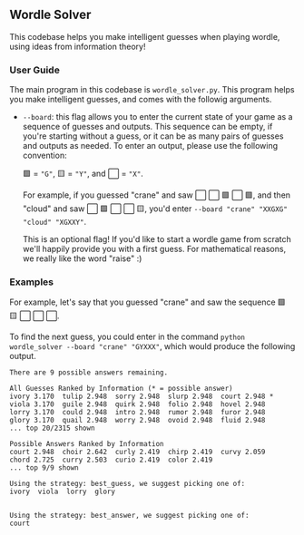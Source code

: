 ## Wordle Solver

This codebase helps you make intelligent guesses when playing wordle, using ideas from information theory! 

### User Guide

The main program in this codebase is `wordle_solver.py`. This program helps you make intelligent guesses,
and comes with the followig arguments. 

- `--board`: this flag allows you to enter the current state of your game as a sequence of guesses and outputs. This sequence can be empty, if you're starting without a guess, or it can be as many pairs of guesses and outputs as  needed. To enter an output, please use the following convention: 

  🟩 = `"G"`, 🟨 = `"Y"`, and ⬜ = `"X"`. 

  For example, if you guessed "crane" and saw ⬜ ⬜ 🟩 ⬜ 🟩, and then "cloud" and saw ⬜ 🟩 ⬜ ⬜ 🟨, you'd enter `--board "crane" "XXGXG" "cloud" "XGXXY"`. 

  This is an optional flag! If you'd like to start a wordle game from scratch we'll happily provide you with a first guess. For mathematical reasons, we really like the word "raise" :)

### Examples

For example, let's say that you guessed "crane" and saw the sequence 🟩 🟨 ⬜ ⬜ ⬜. 

To find the next guess, you could enter in the command `python wordle_solver --board "crane" "GYXXX"`, which would produce the following output. 

```
There are 9 possible answers remaining. 

All Guesses Ranked by Information (* = possible answer)
ivory 3.170  tulip 2.948  sorry 2.948  slurp 2.948  court 2.948 *
viola 3.170  guile 2.948  quirk 2.948  folio 2.948  hovel 2.948  
lorry 3.170  could 2.948  intro 2.948  rumor 2.948  furor 2.948  
glory 3.170  quail 2.948  worry 2.948  ovoid 2.948  fluid 2.948  
... top 20/2315 shown 

Possible Answers Ranked by Information
court 2.948  choir 2.642  curly 2.419  chirp 2.419  curvy 2.059
chord 2.725  curry 2.503  curio 2.419  color 2.419
... top 9/9 shown 

Using the strategy: best_guess, we suggest picking one of: 
ivory  viola  lorry  glory


Using the strategy: best_answer, we suggest picking one of: 
court
```
